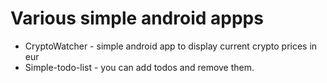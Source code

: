 # Various simple android appps

* CryptoWatcher - simple android app to display current crypto prices in eur
* Simple-todo-list - you can add todos and remove them.